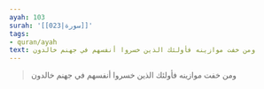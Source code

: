 ```yaml
---
ayah: 103
surah: '[[023|سورة]]'
tags:
- quran/ayah
text: ومن خفت موازينه فأولئك الذين خسروا أنفسهم في جهنم خالدون
---
```

> ومن خفت موازينه فأولئك الذين خسروا أنفسهم في جهنم خالدون
